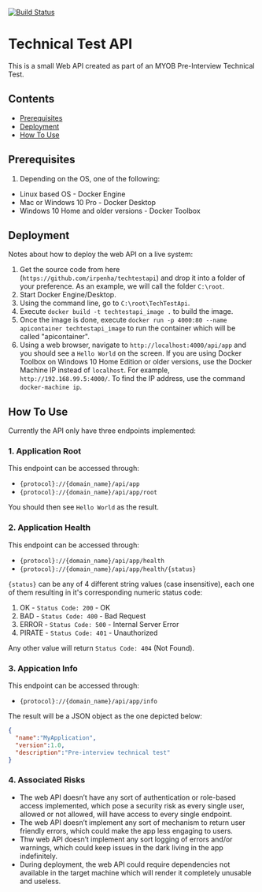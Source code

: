 [![Build Status](https://ivanpenadev.visualstudio.com/TechTestApi/_apis/build/status/TechTestApi-CI?branchName=master)](https://ivanpenadev.visualstudio.com/TechTestApi/_build/latest?definitionId=3&branchName=master)

# Technical Test API

This is a small Web API created as part of an MYOB Pre-Interview Technical Test.

## Contents

- [Prerequisites](#prerequisites)
- [Deployment](#deployment)
- [How To Use](#how-to-use)


Prerequisites
-------------

1. Depending on the OS, one of the following:
  * Linux based OS - Docker Engine
  * Mac or Windows 10 Pro - Docker Desktop
  * Windows 10 Home and older versions - Docker Toolbox

Deployment
----------

Notes about how to deploy the web API on a live system:

1. Get the source code from here (```https://github.com/irpenha/techtestapi```) and drop it into a folder of your preference. As an example, we will call the folder ```C:\root```.
1. Start Docker Engine/Desktop.
1. Using the command line, go to ```C:\root\TechTestApi```.
1. Execute ```docker build -t techtestapi_image .``` to build the image.
1. Once the image is done, execute ```docker run -p 4000:80 --name apicontainer techtestapi_image``` to run the container which will be called "apicontainer".
1. Using a web browser, navigate to ```http://localhost:4000/api/app``` and you should see a ```Hello World``` on the screen. If you are using Docker Toolbox on Windows 10 Home Edition or older versions, use the Docker Machine IP instead of ```localhost```. For example, ```http://192.168.99.5:4000/```. To find the IP address, use the command ```docker-machine ip```.

How To Use
----------

Currently the API only have three endpoints implemented:

### 1. Application Root

This endpoint can be accessed through:

* ```{protocol}://{domain_name}/api/app```
* ```{protocol}://{domain_name}/api/app/root```

You should then see ```Hello World``` as the result.

### 2. Application Health

This endpoint can be accessed through:

* ```{protocol}://{domain_name}/api/app/health```
* ```{protocol}://{domain_name}/api/app/health/{status}```

```{status}``` can be any of 4 different string values (case insensitive), each one of them resulting in it's corresponding numeric status code:

1. OK - ```Status Code: 200``` - OK
1. BAD - ```Status Code: 400``` - Bad Request
1. ERROR - ```Status Code: 500``` - Internal Server Error
1. PIRATE - ```Status Code: 401``` - Unauthorized

Any other value will return ```Status Code: 404``` (Not Found).

### 3. Appication Info

This endpoint can be accessed through:

* ```{protocol}://{domain_name}/api/app/info```

The result will be a JSON object as the one depicted below:

```json
{
  "name":"MyApplication",
  "version":1.0,
  "description":"Pre-interview technical test"
}
```

### 4. Associated Risks

* The web API doesn’t have any sort of authentication or role-based access implemented, which pose a security risk as every single user, allowed or not allowed, will have access to every single endpoint.
* The web API doesn’t implement any sort of mechanism to return user friendly errors, which could make the app less engaging to users.
* Thw web API doesn’t implement any sort logging of errors and/or warnings, which could keep issues in the dark living in the app indefinitely. 
* During deployment, the web API could require dependencies not available in the target machine which will render it completely unusable and useless.
